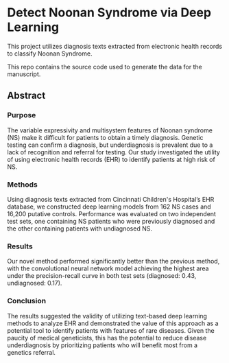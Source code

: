# Detect Noonan Syndrome via Deep Learning
This project utilizes diagnosis texts extracted from electronic health records to classify Noonan Syndrome.

This repo contains the source code used to generate the data for the manuscript. 

## Abstract

### Purpose
 The variable expressivity and multisystem features of Noonan syndrome (NS) make it difficult for patients to obtain a timely diagnosis. Genetic testing can confirm a diagnosis, but underdiagnosis is prevalent due to a lack of recognition and referral for testing. Our study investigated the utility of using electronic health records (EHR) to identify patients at high risk of NS.
### Methods
 Using diagnosis texts extracted from Cincinnati Children's Hospital’s EHR database, we constructed deep learning models from 162 NS cases and 16,200 putative controls. Performance was evaluated on two independent test sets, one containing NS patients who were previously diagnosed and the other containing patients with undiagnosed NS. 
### Results
Our novel method performed significantly better than the previous method, with the convolutional neural network model achieving the highest area under the precision-recall curve in both test sets (diagnosed: 0.43, undiagnosed: 0.17).
### Conclusion
The results suggested the validity of utilizing text-based deep learning methods to analyze EHR and demonstrated the value of this approach as a potential tool to identify patients with features of rare diseases. Given the paucity of medical geneticists, this has the potential to reduce disease underdiagnosis by prioritizing patients who will benefit most from a genetics referral.

